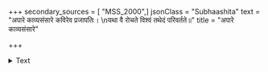 +++
secondary_sources = [ "MSS_2000",]
jsonClass = "Subhaashita"
text = "अपारे काव्यसंसारे कविरेव प्रजापतिः।  \nयथा वै रोचते विश्वं तथेदं परिवर्तते॥"
title = "अपारे काव्यसंसारे"

+++

<details><summary>Text</summary>

अपारे काव्यसंसारे कविरेव प्रजापतिः।  
यथा वै रोचते विश्वं तथेदं परिवर्तते॥
</details>
